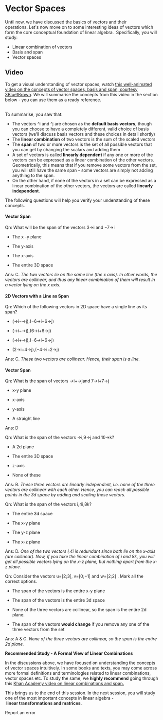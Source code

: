 # Vector Spaces

Until now, we have discussed the basics of vectors and their operations. Let's now move on to some interesting ideas of vectors which form the core conceptual foundation of linear algebra.  Specifically, you will study: 

- Linear combination of vectors
- Basis and span 
- Vector spaces

## Video

To get a visual understanding of vector spaces, watch [this well-animated video on the concepts of vector spaces, basis and span, courtesy 3Blue1Brown](https://www.youtube.com/watch?v=k7RM-ot2NWY). We will summarise the concepts from this video in the section below - you can use them as a ready reference.  
 

To summarise, you saw that:

- The vectors ^i and ^j are chosen as the **default basis vectors**, though you can choose to have a completely different, valid choice of basis vectors (we'll discuss basis vectors and these choices in detail shortly)
- The **linear combination** of two vectors is the sum of the scaled vectors 
- The **span** of two or more vectors is the set of all possible vectors that you can get by changing the scalars and adding them
- A set of vectors is called **linearly dependent** if any one or more of the vectors can be expressed as a linear combination of the other vectors. Geometrically, this means that if you remove some vectors from the set, you will still have the same span - some vectors are simply not adding anything to the span.
- On the other hand, if none of the vectors in a set can be expressed as a linear combination of the other vectors, the vectors are called **linearly independent**.

The following questions will help you verify your understanding of these concepts.



#### Vector Span

Qn: What will be the span of the vectors 3→i and −7→i

- The x -y plane

- The y-axis 

- The x-axis

- The entire 3D space

Ans: C. *The two vectors lie on the same line (the x axis). In other words, the vectors are collinear, and thus any linear combination of them will result in a vector lying on the x axis.*



#### 2D Vectors with a Line as Span

Qn: Which of the following vectors in 2D space have a single line as its span?

- (→i−→j),(−6→i−6→j)

- (→i−→j),(6→i+6→j)

- (→i+→j),(−6→i−6→j)

- (2→i−4→j),(−4→i−2→j)

Ans: C. *These two vectors are collinear. Hence, their span is a line.*



#### Vector Span

Qn: What is the span of vectors →i+→jand 7→i+7→j

- x-y plane

- x-axis

- y-axis

- A straight line

Ans: D



Qn: What is the span of the vectors →i,9→j and 10→k?

- A 2d plane 

- The entire 3D space

- z-axis

- None of these

Ans: B. *These three vectors are linearly independent, i.e. none of the three vectors are collinear with each other. Hence, you can reach all possible points in the 3d space by adding and scaling these vectors.*



Qn: What is the span of the vectors i,4i,8k?

- The entire 3d space

- The x-y plane

- The y-z plane

- The x-z plane

Ans: D. *One of the two vectors i,4i is redundant since both lie on the x-axis (are collinear). Now, if you take the linear combination of i and 8k, you will get all possible vectors lying on the x-z plane, but nothing apart from the x-z plane.*



Qn: Consider the vectors u=[2;3], v=[0;−1] and w=[2;2] . Mark all the correct options.

- The span of the vectors is the entire x-y plane

- The span of the vectors is the entire 3d space

- None of the three vectors are collinear, so the span is the entire 2d plane.

- The span of the vectors **would change** if you remove any one of the three vectors from the set

Ans: A & C. *None of the three vectors are collinear, so the span is the entire 2d plane.*







**Recommended Study - A Formal View of Linear Combinations**

In the discussions above, we have focused on understanding the concepts of vector spaces intuitively. In some books and texts, you may come across more formal definitions and terminologies related to linear combinations, vector spaces etc. To study the same, we **highly recommend** going through this [Khan Academy video on linear combinations and span.](https://www.youtube.com/watch?v=Qm_OS-8COwU)

This brings us to the end of this session. In the next session, you will study one of the most important concepts in linear algebra - **linear transformations and matrices**.

Report an error

